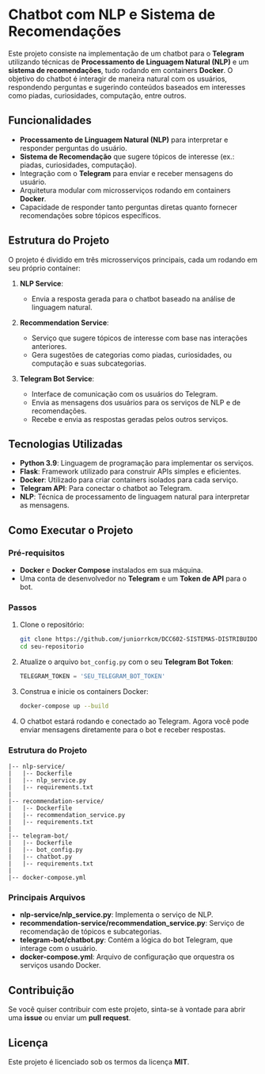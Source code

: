 
# Chatbot com NLP e Sistema de Recomendações

Este projeto consiste na implementação de um chatbot para o **Telegram** utilizando técnicas de **Processamento de Linguagem Natural (NLP)** e um **sistema de recomendações**, tudo rodando em containers **Docker**. O objetivo do chatbot é interagir de maneira natural com os usuários, respondendo perguntas e sugerindo conteúdos baseados em interesses como piadas, curiosidades, computação, entre outros.

## Funcionalidades

- **Processamento de Linguagem Natural (NLP)** para interpretar e responder perguntas do usuário.
- **Sistema de Recomendação** que sugere tópicos de interesse (ex.: piadas, curiosidades, computação).
- Integração com o **Telegram** para enviar e receber mensagens do usuário.
- Arquitetura modular com microsserviços rodando em containers **Docker**.
- Capacidade de responder tanto perguntas diretas quanto fornecer recomendações sobre tópicos específicos.

## Estrutura do Projeto

O projeto é dividido em três microsserviços principais, cada um rodando em seu próprio container:

1. **NLP Service**: 
   - Envia a resposta gerada para o chatbot baseado na análise de linguagem natural.
   
2. **Recommendation Service**: 
   - Serviço que sugere tópicos de interesse com base nas interações anteriores.
   - Gera sugestões de categorias como piadas, curiosidades, ou computação e suas subcategorias.
   
3. **Telegram Bot Service**: 
   - Interface de comunicação com os usuários do Telegram.
   - Envia as mensagens dos usuários para os serviços de NLP e de recomendações.
   - Recebe e envia as respostas geradas pelos outros serviços.

## Tecnologias Utilizadas

- **Python 3.9**: Linguagem de programação para implementar os serviços.
- **Flask**: Framework utilizado para construir APIs simples e eficientes.
- **Docker**: Utilizado para criar containers isolados para cada serviço.
- **Telegram API**: Para conectar o chatbot ao Telegram.
- **NLP**: Técnica de processamento de linguagem natural para interpretar as mensagens.

## Como Executar o Projeto

### Pré-requisitos

- **Docker** e **Docker Compose** instalados em sua máquina.
- Uma conta de desenvolvedor no **Telegram** e um **Token de API** para o bot.

### Passos

1. Clone o repositório:
   ```bash
   git clone https://github.com/juniorrkcm/DCC602-SISTEMAS-DISTRIBUIDOS-MARCIA-PAULO
   cd seu-repositorio
   ```

2. Atualize o arquivo `bot_config.py` com o seu **Telegram Bot Token**:
   ```python
   TELEGRAM_TOKEN = 'SEU_TELEGRAM_BOT_TOKEN'
   ```

3. Construa e inicie os containers Docker:
   ```bash
   docker-compose up --build
   ```

4. O chatbot estará rodando e conectado ao Telegram. Agora você pode enviar mensagens diretamente para o bot e receber respostas.

### Estrutura do Projeto

```
|-- nlp-service/
|   |-- Dockerfile
|   |-- nlp_service.py
|   |-- requirements.txt
|
|-- recommendation-service/
|   |-- Dockerfile
|   |-- recommendation_service.py
|   |-- requirements.txt
|
|-- telegram-bot/
|   |-- Dockerfile
|   |-- bot_config.py
|   |-- chatbot.py
|   |-- requirements.txt
|
|-- docker-compose.yml
```

### Principais Arquivos

- **nlp-service/nlp_service.py**: Implementa o serviço de NLP.
- **recommendation-service/recommendation_service.py**: Serviço de recomendação de tópicos e subcategorias.
- **telegram-bot/chatbot.py**: Contém a lógica do bot Telegram, que interage com o usuário.
- **docker-compose.yml**: Arquivo de configuração que orquestra os serviços usando Docker.

## Contribuição

Se você quiser contribuir com este projeto, sinta-se à vontade para abrir uma **issue** ou enviar um **pull request**.

## Licença

Este projeto é licenciado sob os termos da licença **MIT**.
